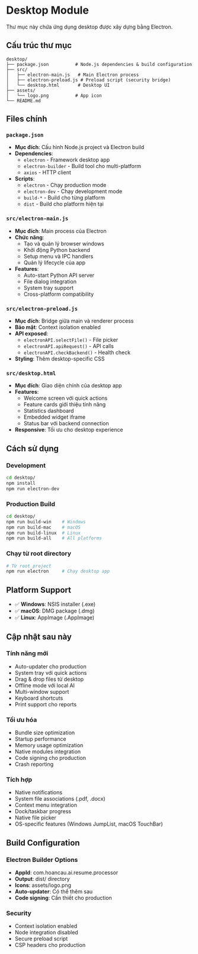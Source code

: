 # Desktop Module

Thư mục này chứa ứng dụng desktop được xây dựng bằng Electron.

## Cấu trúc thư mục

```
desktop/
├── package.json          # Node.js dependencies & build configuration
├── src/
│   ├── electron-main.js   # Main Electron process
│   ├── electron-preload.js # Preload script (security bridge)
│   └── desktop.html       # Desktop UI
├── assets/
│   └── logo.png          # App icon
└── README.md
```

## Files chính

### `package.json`
- **Mục đích**: Cấu hình Node.js project và Electron build
- **Dependencies**: 
  - `electron` - Framework desktop app
  - `electron-builder` - Build tool cho multi-platform
  - `axios` - HTTP client
- **Scripts**:
  - `electron` - Chạy production mode
  - `electron-dev` - Chạy development mode
  - `build-*` - Build cho từng platform
  - `dist` - Build cho platform hiện tại

### `src/electron-main.js`
- **Mục đích**: Main process của Electron
- **Chức năng**:
  - Tạo và quản lý browser windows
  - Khởi động Python backend
  - Setup menu và IPC handlers
  - Quản lý lifecycle của app
- **Features**:
  - Auto-start Python API server
  - File dialog integration
  - System tray support
  - Cross-platform compatibility

### `src/electron-preload.js`
- **Mục đích**: Bridge giữa main và renderer process
- **Bảo mật**: Context isolation enabled
- **API exposed**:
  - `electronAPI.selectFile()` - File picker
  - `electronAPI.apiRequest()` - API calls
  - `electronAPI.checkBackend()` - Health check
- **Styling**: Thêm desktop-specific CSS

### `src/desktop.html`
- **Mục đích**: Giao diện chính của desktop app
- **Features**:
  - Welcome screen với quick actions
  - Feature cards giới thiệu tính năng
  - Statistics dashboard
  - Embedded widget iframe
  - Status bar với backend connection
- **Responsive**: Tối ưu cho desktop experience

## Cách sử dụng

### Development
```bash
cd desktop/
npm install
npm run electron-dev
```

### Production Build
```bash
cd desktop/
npm run build-win    # Windows
npm run build-mac    # macOS
npm run build-linux  # Linux
npm run build-all    # All platforms
```

### Chạy từ root directory
```bash
# Từ root project
npm run electron     # Chạy desktop app
```

## Platform Support

- ✅ **Windows**: NSIS installer (.exe)
- ✅ **macOS**: DMG package (.dmg)
- ✅ **Linux**: AppImage (.AppImage)

## Cập nhật sau này

### Tính năng mới
- Auto-updater cho production
- System tray với quick actions
- Drag & drop files từ desktop
- Offline mode với local AI
- Multi-window support
- Keyboard shortcuts
- Print support cho reports

### Tối ưu hóa
- Bundle size optimization
- Startup performance
- Memory usage optimization
- Native modules integration
- Code signing cho production
- Crash reporting

### Tích hợp
- Native notifications
- System file associations (.pdf, .docx)
- Context menu integration
- Dock/taskbar progress
- Native file picker
- OS-specific features (Windows JumpList, macOS TouchBar)

## Build Configuration

### Electron Builder Options
- **AppId**: com.hoancau.ai.resume.processor
- **Output**: dist/ directory
- **Icons**: assets/logo.png
- **Auto-updater**: Có thể thêm sau
- **Code signing**: Cần thiết cho production

### Security
- Context isolation enabled
- Node integration disabled
- Secure preload script
- CSP headers cho production
